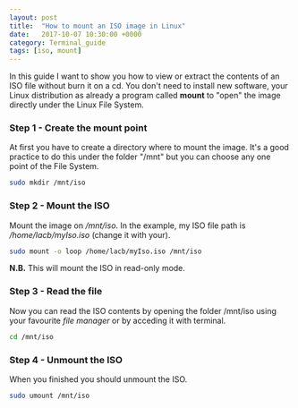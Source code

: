 ```yaml
---
layout: post
title:  "How to mount an ISO image in Linux"
date:   2017-10-07 10:30:00 +0000
category: Terminal_guide
tags: [iso, mount]
---
```


In this guide I want to show you how to view or extract the contents of an ISO file without burn it on a cd. You don't need to install new software, your Linux distribution as already a program called **mount** to "open" the image directly under the Linux File System.

### Step 1 - Create the mount point

At first you have to create a directory where to mount the image. It's a good practice to do this under the folder "/mnt" but you can choose any one point of the File System.

``` bash
sudo mkdir /mnt/iso
```

### Step 2 - Mount the ISO

Mount the image on */mnt/iso*. In the example, my ISO file path is */home/lacb/myIso.iso* (change it with your).

``` bash
sudo mount -o loop /home/lacb/myIso.iso /mnt/iso
```

**N.B.** This will mount the ISO in read-only mode.

### Step 3 - Read the file

Now you can read the ISO contents by opening the folder /mnt/iso using your favourite *file manager* or by acceding it with terminal.

``` bash
cd /mnt/iso
```

### Step 4 - Unmount the ISO

When you finished you should unmount the ISO.

``` bash
sudo umount /mnt/iso
```
